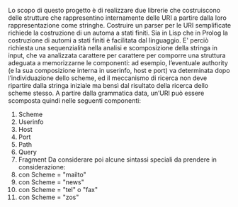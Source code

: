 Lo scopo di questo progetto è di realizzare due librerie che costruiscono delle strutture che 
rappresentino internamente delle URI a partire dalla loro rappresentazione come stringhe.
Costruire un parser per le URI semplificate richiede la costruzione di un automa a stati finiti.
Sia in Lisp che in Prolog la costruzione di automi a stati finiti è facilitata dal 
linguaggio. E' perciò richiesta una sequenzialità nella analisi e scomposizione della stringa in 
input, che va analizzata carattere per carattere per comporre una struttura adeguata a memorizzarne 
le componenti: ad esempio, l’eventuale authority (e la sua composizione interna in userinfo, host
e port) va determinata dopo l’individuazione dello scheme, ed il meccanismo di ricerca non deve 
ripartire dalla stringa iniziale ma bensì dal risultato della ricerca dello scheme stesso.
A partire dalla grammatica data, un’URI può essere scomposta quindi nelle seguenti componenti:
1. Scheme
2. Userinfo
3. Host
4. Port
5. Path
6. Query
7. Fragment
Da considerare poi alcune sintassi speciali da prendere in considerazione:
1. con Scheme = "mailto"
2. con Scheme = "news"
3. con Scheme = "tel" o "fax"
4. con Scheme = "zos"
